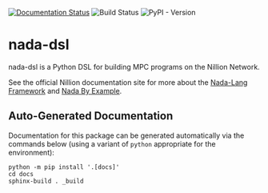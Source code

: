 [![Documentation Status](https://readthedocs.org/projects/nada-dsl/badge/?version=latest)](https://nada-dsl.readthedocs.io/en/latest/?badge=latest)
![Build Status](https://github.com/NillionNetwork/nada-dsl/actions/workflows/build.yml/badge.svg)
![PyPI - Version](https://img.shields.io/pypi/v/:packageName)

# nada-dsl

nada-dsl is a Python DSL for building MPC programs on the Nillion Network.

See the official Nillion documentation site for more about the [Nada-Lang
Framework][framework] and [Nada By Example][examples].

[examples]: https://docs.nillion.com/nada-by-example
[framework]: https://docs.nillion.com/nada-lang

## Auto-Generated Documentation

Documentation for this package can be generated automatically via the commands below (using a variant of `python` appropriate for the environment):

```console
python -m pip install '.[docs]'
cd docs
sphinx-build . _build
```
